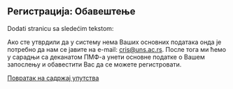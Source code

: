## Регистрација: Обавештење

Dodati stranicu sa sledećim tekstom: 

Ако сте утврдили да у систему нема Ваших основних података онда је потребно да нам се јавите на e-mail: cris@uns.ac.rs. После тога ми ћемо у сарадњи са деканатом ПМФ-а унети основне податке о Вашем запослењу и обавестити Вас да се можете регистровати. 

[Повратак на садржај упутства](uputstvo.md#садржај)
